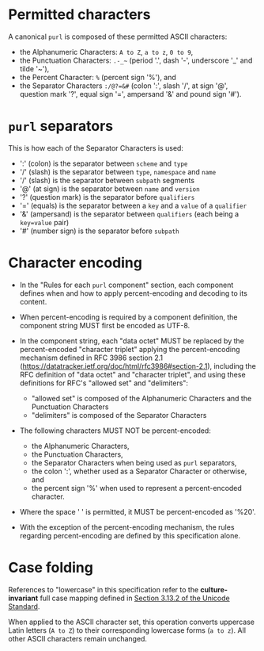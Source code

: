 Permitted characters
====================

A canonical `purl` is composed of these permitted ASCII characters:

- the Alphanumeric Characters: `A to Z`, `a to z`, `0 to 9`,
- the Punctuation Characters: `.-_~` (period '.',
  dash '-', underscore '_' and tilde '~'),
- the Percent Character: `%` (percent sign '%'), and
- the Separator Characters `:/@?=&#` (colon ':', slash '/', at sign '@',
  question mark '?', equal sign '=', ampersand '&' and pound sign '#').


`purl` separators
=================

This is how each of the Separator Characters is used:

- ':' (colon) is the separator between `scheme` and `type`
- '/' (slash) is the separator between `type`, `namespace` and `name`
- '/' (slash) is the separator between `subpath` segments
- '@' (at sign) is the separator between `name` and `version`
- '?' (question mark) is the separator before `qualifiers`
- '=' (equals) is the separator between a `key` and a `value` of a
  `qualifier`
- '&' (ampersand) is the separator between `qualifiers` (each being a
  `key=value` pair)
- '#' (number sign) is the separator before `subpath`

Character encoding
==================

- In the "Rules for each `purl` component" section, each component
  defines when and how to apply percent-encoding and decoding to its content.
- When percent-encoding is required by a component definition, the component
  string MUST first be encoded as UTF-8.
- In the component string, each "data octet" MUST be replaced by the
  percent-encoded "character triplet" applying the percent-encoding mechanism
  defined in RFC 3986 section 2.1 (<https://datatracker.ietf.org/doc/html/rfc3986#section-2.1>),
  including the RFC definition of "data octet" and "character triplet",
  and using these definitions for RFC's "allowed set" and "delimiters":

  - "allowed set" is composed of the Alphanumeric Characters and the
    Punctuation Characters
  - "delimiters" is composed of the Separator Characters

- The following characters MUST NOT be percent-encoded:

  - the Alphanumeric Characters,
  - the Punctuation Characters,
  - the Separator Characters when being used as `purl` separators,
  - the colon ':', whether used as a Separator Character or otherwise, and
  - the percent sign '%' when used to represent a percent-encoded character.

- Where the space ' ' is permitted, it MUST be percent-encoded as '%20'.
- With the exception of the percent-encoding mechanism, the rules regarding
  percent-encoding are defined by this specification alone.

Case folding
============

References to "lowercase" in this specification refer to the **culture-invariant**
full case mapping defined in
[Section 3.13.2 of the Unicode Standard](https://www.unicode.org/versions/Unicode16.0.0/core-spec/chapter-3/#G34078).

When applied to the ASCII character set, this operation converts uppercase
Latin letters (`A to Z`) to their corresponding lowercase forms (`a to z`).
All other ASCII characters remain unchanged.
